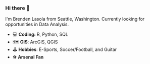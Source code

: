 ### Hi there 👋

I'm Brenden Lasola from Seattle, Washington. Currently looking for opportunities in Data Analysis.

* :computer:  **Coding:** R, Python, SQL
* :world_map: **GIS**: ArcGIS, QGIS
* :joystick: **Hobbies**: E-Sports, Soccer/Football, and Guitar
* :soccer: **Arsenal Fan**



<!--
**BrendenLasola/BrendenLasola** is a ✨ _special_ ✨ repository because its `README.md` (this file) appears on your GitHub profile.

Here are some ideas to get you started:

- 🔭 I’m currently working on ...
- 🌱 I’m currently learning ...
- 👯 I’m looking to collaborate on ...
- 🤔 I’m looking for help with ...
- 💬 Ask me about ...
- 📫 How to reach me: ...
- 😄 Pronouns: ...
- ⚡ Fun fact: ...
-->

